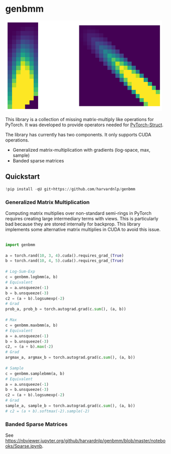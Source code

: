# genbmm

<img src="download.png">

This library is a collection of missing matrix-multiply like operations for PyTorch. It was developed to provide operators needed for [PyTorch-Struct](https://github.com/harvardnlp/pytorch-struct). 

The library has currently has two components. It only supports CUDA operations.  

* Generalized matrix-multiplication with gradients (log-space, max, sample)
* Banded sparse matrices


## Quickstart 

```python
!pip install -qU git+https://github.com/harvardnlp/genbmm
```
### Generalized Matrix Multiplication

Computing matrix multiplies over non-standard semi-rings in PyTorch requires creating large intermediary terms with views. This is particularly bad because they are stored internally for backprop. This library implements some alternative matrix multiplies in CUDA to avoid this issue. 


```python

import genbmm

a = torch.rand(10, 3, 4).cuda().requires_grad_(True)
b = torch.rand(10, 4, 5).cuda().requires_grad_(True)

# Log-Sum-Exp
c = genbmm.logbmm(a, b)
# Equivalent
a = a.unsqueeze(-1)
b = b.unsqueeze(-3)
c2 = (a + b).logsumexp(-2)
# Grad
prob_a, prob_b = torch.autograd.grad(c.sum(), (a, b))

# Max
c = genbmm.maxbmm(a, b)
# Equivalent
a = a.unsqueeze(-1)
b = b.unsqueeze(-3)
c2, = (a + b).max(-2)
# Grad
argmax_a, argmax_b = torch.autograd.grad(c.sum(), (a, b))

# Sample
c = genbmm.samplebmm(a, b)
# Equivalent
a = a.unsqueeze(-1)
b = b.unsqueeze(-3)
c2 = (a + b).logsumexp(-2)
# Grad
sample_a, sample_b = torch.autograd.grad(c.sum(), (a, b))
# c2 = (a + b).softmax(-2).sample(-2)
```

### Banded Sparse Matrices

See https://nbviewer.jupyter.org/github/harvardnlp/genbmm/blob/master/notebooks/Sparse.ipynb. 




